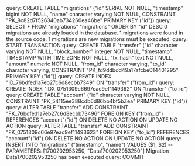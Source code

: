 <div id="termynal" data-termynal>
    <span data-ty>query: CREATE TABLE "migrations" ("id" SERIAL NOT NULL, "timestamp" bigint NOT NULL, "name" character varying NOT NULL, CONSTRAINT "PK_8c82d7f526340ab734260ea46be" PRIMARY KEY ("id"))</span>
    <span data-ty>query: SELECT * FROM "migrations" "migrations" ORDER BY "id" DESC</span>
    <span data-ty>0 migrations are already loaded in the database.</span>
    <span data-ty>1 migrations were found in the source code.</span>
    <span data-ty>1 migrations are new migrations must be executed.</span>
    <span data-ty>query: START TRANSACTION</span>
    <span data-ty>query: CREATE TABLE "transfer" ("id" character varying NOT NULL, "block_number" integer NOT NULL, "timestamp" TIMESTAMP WITH TIME ZONE NOT NULL, "tx_hash" text NOT NULL, "amount" numeric NOT NULL, "from_id" character varying, "to_id" character varying, CONSTRAINT "PK_fd9ddbdd49a17afcbe014401295" PRIMARY KEY ("id"))</span>
    <span data-ty>query: CREATE INDEX "ID_76bdfed1a7eb27c6d8ecbb7349" ON "transfer" ("from_id")</span>
    <span data-ty>query: CREATE INDEX "IDX_0751309c6697eac9ef1149362" ON "transfer" ("to_id")</span>
    <span data-ty>query: CREATE TABLE "account" ("id" character varying NOT NULL, CONSTRAINT "PK_54115ee388cdb6d86bb4bf5bZea" PRIMARY KEY ("id"))</span>
    <span data-ty>query: ALTER TABLE "transfer" ADD CONSTRAINT "FK_76bdfed1a7eb27c6d8ecbb73496" FOREIGN KEY ("from_id") REFERENCES "account"("id") ON DELETE NO ACTION ON UPDATE NO ACTION</span>
    <span data-ty>query: ALTER TABLE "transfer" ADD CONSTRAINT "FK_0751309c66e97eac9ef11493623" FOREIGN KEY ("to_id") REFERENCES "account"("id") ON DELETE NO ACTION ON UPDATE NO ACTION</span>
    <span data-ty>query: INSERT INTO "migrations" ("timestamp", "name") VALUES ($1, $2) -- PARAMETERS: [1700202953250, "Data1700202953250"]</span>
    <span data-ty>Migration Data1700202953250 has been executed</span>
    <span data-ty>query: COMMIT </span>
    <span data-ty="input"><span class="file-path"></span></span>
</div>